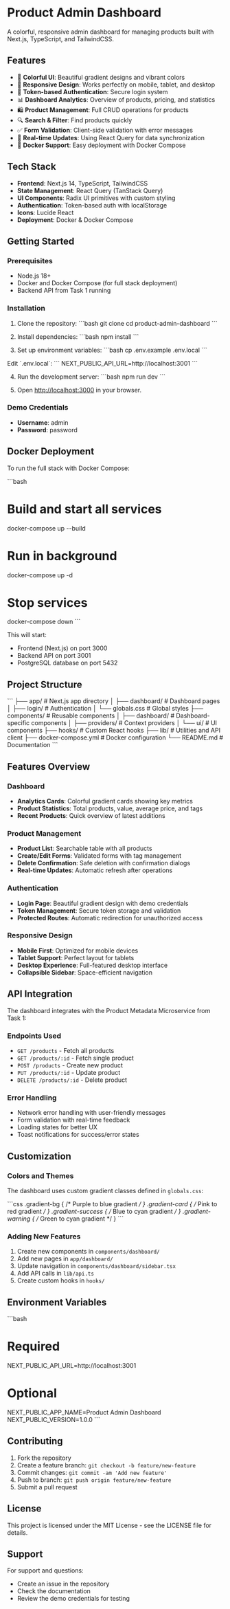 # Product Admin Dashboard

A colorful, responsive admin dashboard for managing products built with Next.js, TypeScript, and TailwindCSS.

## Features

- 🎨 **Colorful UI**: Beautiful gradient designs and vibrant colors
- 📱 **Responsive Design**: Works perfectly on mobile, tablet, and desktop
- 🔐 **Token-based Authentication**: Secure login system
- 📊 **Dashboard Analytics**: Overview of products, pricing, and statistics
- 🛍️ **Product Management**: Full CRUD operations for products
- 🔍 **Search & Filter**: Find products quickly
- ✅ **Form Validation**: Client-side validation with error messages
- 🚀 **Real-time Updates**: Using React Query for data synchronization
- 🐳 **Docker Support**: Easy deployment with Docker Compose

## Tech Stack

- **Frontend**: Next.js 14, TypeScript, TailwindCSS
- **State Management**: React Query (TanStack Query)
- **UI Components**: Radix UI primitives with custom styling
- **Authentication**: Token-based auth with localStorage
- **Icons**: Lucide React
- **Deployment**: Docker & Docker Compose

## Getting Started

### Prerequisites

- Node.js 18+ 
- Docker and Docker Compose (for full stack deployment)
- Backend API from Task 1 running

### Installation

1. Clone the repository:
\`\`\`bash
git clone <repository-url>
cd product-admin-dashboard
\`\`\`

2. Install dependencies:
\`\`\`bash
npm install
\`\`\`

3. Set up environment variables:
\`\`\`bash
cp .env.example .env.local
\`\`\`

Edit \`.env.local\`:
\`\`\`
NEXT_PUBLIC_API_URL=http://localhost:3001
\`\`\`

4. Run the development server:
\`\`\`bash
npm run dev
\`\`\`

5. Open [http://localhost:3000](http://localhost:3000) in your browser.

### Demo Credentials

- **Username**: admin
- **Password**: password

## Docker Deployment

To run the full stack with Docker Compose:

\`\`\`bash
# Build and start all services
docker-compose up --build

# Run in background
docker-compose up -d

# Stop services
docker-compose down
\`\`\`

This will start:
- Frontend (Next.js) on port 3000
- Backend API on port 3001  
- PostgreSQL database on port 5432

## Project Structure

\`\`\`
├── app/                    # Next.js app directory
│   ├── dashboard/         # Dashboard pages
│   ├── login/            # Authentication
│   └── globals.css       # Global styles
├── components/           # Reusable components
│   ├── dashboard/        # Dashboard-specific components
│   ├── providers/        # Context providers
│   └── ui/              # UI components
├── hooks/               # Custom React hooks
├── lib/                 # Utilities and API client
├── docker-compose.yml   # Docker configuration
└── README.md           # Documentation
\`\`\`

## Features Overview

### Dashboard
- **Analytics Cards**: Colorful gradient cards showing key metrics
- **Product Statistics**: Total products, value, average price, and tags
- **Recent Products**: Quick overview of latest additions

### Product Management
- **Product List**: Searchable table with all products
- **Create/Edit Forms**: Validated forms with tag management
- **Delete Confirmation**: Safe deletion with confirmation dialogs
- **Real-time Updates**: Automatic refresh after operations

### Authentication
- **Login Page**: Beautiful gradient design with demo credentials
- **Token Management**: Secure token storage and validation
- **Protected Routes**: Automatic redirection for unauthorized access

### Responsive Design
- **Mobile First**: Optimized for mobile devices
- **Tablet Support**: Perfect layout for tablets
- **Desktop Experience**: Full-featured desktop interface
- **Collapsible Sidebar**: Space-efficient navigation

## API Integration

The dashboard integrates with the Product Metadata Microservice from Task 1:

### Endpoints Used
- `GET /products` - Fetch all products
- `GET /products/:id` - Fetch single product
- `POST /products` - Create new product
- `PUT /products/:id` - Update product
- `DELETE /products/:id` - Delete product

### Error Handling
- Network error handling with user-friendly messages
- Form validation with real-time feedback
- Loading states for better UX
- Toast notifications for success/error states

## Customization

### Colors and Themes
The dashboard uses custom gradient classes defined in `globals.css`:

\`\`\`css
.gradient-bg { /* Purple to blue gradient */ }
.gradient-card { /* Pink to red gradient */ }
.gradient-success { /* Blue to cyan gradient */ }
.gradient-warning { /* Green to cyan gradient */ }
\`\`\`

### Adding New Features
1. Create new components in `components/dashboard/`
2. Add new pages in `app/dashboard/`
3. Update navigation in `components/dashboard/sidebar.tsx`
4. Add API calls in `lib/api.ts`
5. Create custom hooks in `hooks/`

## Environment Variables

\`\`\`bash
# Required
NEXT_PUBLIC_API_URL=http://localhost:3001

# Optional
NEXT_PUBLIC_APP_NAME=Product Admin Dashboard
NEXT_PUBLIC_VERSION=1.0.0
\`\`\`

## Contributing

1. Fork the repository
2. Create a feature branch: `git checkout -b feature/new-feature`
3. Commit changes: `git commit -am 'Add new feature'`
4. Push to branch: `git push origin feature/new-feature`
5. Submit a pull request

## License

This project is licensed under the MIT License - see the LICENSE file for details.

## Support

For support and questions:
- Create an issue in the repository
- Check the documentation
- Review the demo credentials for testing
